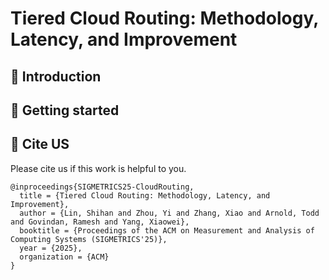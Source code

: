 # Tiered Cloud Routing: Methodology, Latency, and Improvement

## :bookmark: Introduction

## :bookmark: Getting started

## :bookmark: Cite US

Please cite us if this work is helpful to you.

```
@inproceedings{SIGMETRICS25-CloudRouting,
  title = {Tiered Cloud Routing: Methodology, Latency, and Improvement},
  author = {Lin, Shihan and Zhou, Yi and Zhang, Xiao and Arnold, Todd and Govindan, Ramesh and Yang, Xiaowei},
  booktitle = {Proceedings of the ACM on Measurement and Analysis of Computing Systems (SIGMETRICS'25)},
  year = {2025},
  organization = {ACM}
}
```
